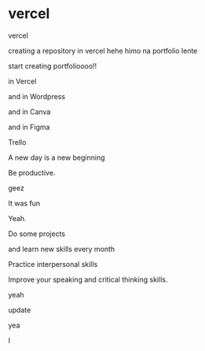 # vercel
vercel

creating a repository in vercel hehe
himo na portfolio lente

start creating portfolioooo!!

in Vercel

and in Wordpress

and in Canva

and in Figma

Trello

A new day is a new beginning

Be productive.

geez

It was fun

Yeah.

Do some projects

and learn new skills every month

Practice interpersonal skills

Improve your speaking and critical thinking skills.

yeah

update

yea

I
